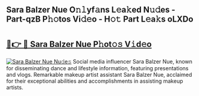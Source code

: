 ## Sara Balzer Nue O𝚗𝚕yf𝚊ns L𝚎a𝚔ed N𝚞𝚍es - Part-qzB P𝚑𝚘tos Vi𝚍𝚎o - H𝚘𝚝 Part L𝚎a𝚔s oLXDo

# <h2><a href="http://kf71d3.oniu.top/?m=Sara+Balzer+Nue">🔗👉 🔴 Sara Balzer Nue P𝚑ot𝚘𝚜 V𝚒d𝚎o</a></h2>

[![Sara Balzer Nue Nu𝚍e𝚜](https://i.imgur.com/0qMVB7G.gif)](http://kf71d3.oniu.top/?m=Sara+Balzer+Nue)
Social media influencer Sara Balzer Nue, known for disseminating dance and lifestyle information, featuring presentations and vlogs. Remarkable makeup artist assistant Sara Balzer Nue, acclaimed for their exceptional abilities and accomplishments in assisting makeup artists.  
